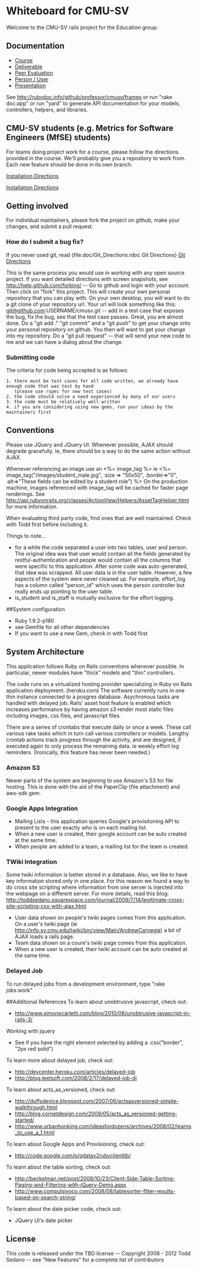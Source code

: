 # Whiteboard for CMU-SV

Welcome to the CMU-SV rails project for the Education group.


## Documentation

* [Course](http://rubydoc.info/github/professor/cmusv/Course)
* [Deliverable](http://rubydoc.info/github/professor/cmusv/Deliverable)
* [Peer Evaluation](http://rubydoc.info/github/professor/cmusv/PeerEvaluation)
* [Person / User](http://rubydoc.info/github/professor/cmusv/Person)
* [Presentation](http://rubydoc.info/github/professor/cmusv/Presentation)

See http://rubydoc.info/github/professor/cmusv/frames or run "rake doc:app" or run "yard" to generate API documentation for your models, controllers, helpers, and libraries.

## CMU-SV students (e.g. Metrics for Software Engineers (MfSE) students)

For teams doing project work for a course, please follow the directions provided in the course. We'll probably give you
a repository to work from. Each new feature should be done in its own branch.

[Installation Directions](http://github.com/professor/cmusv/blob/master/CMUSV_Students.md)
                                             
[Installation Directions](CMUSV_Students.md)


## Getting involved

For individual maintainers, please fork the project on github, make your changes, and submit a pull request.

### How do I submit a bug fix?

If you never used git, read {file:doc/Git_Directions.rdoc Git Directions} [Git Directions](doc/Git_Directions.rdoc)

This is the same process you would use in working with any open source project. If you want detailed directions with screen snapshots,
see http://help.github.com/forking/ -- Go to github and login with your account. Then click on "fork" this project.
This will create your own personal repository that you can play with. On your own desktop, you will want to do a git clone of your repository url.
Your url will look something like this: git@github.com:USERNAME/cmusv.git -- add in a test case that exposes the bug, fix the bug, see that the test case passes. Great, you are almost done. Do a "git add ." "git commit" and a "git push" to get your change onto your personal repository on github. You then will want to get your change into my repository. Do a "git pull request" -- that will send your new code to me and we can have a dialog about the change.

### Submitting code

The criteria for code being accepted is as follows:

    1. there must be test cases for all code written, we already have enough code that was test by hand
       (please use rspec for new test cases)
    2. the code should solve a need experienced by many of our users
    3. the code must be relatively well written
    4. if you are considering using new gems, run your ideas by the maintainers first


## Conventions
Please use JQuery and JQuery UI. Whenever possible, AJAX should degrade
gracefully. Ie, there should be a way to do the same action without AJAX.

Whenever referencing an image use an <%= image_tag %> ie <%= image_tag("/images/student_male.jpg", :size => "50x50", :border=>"0", :alt=>"These fields can be edited by a student role") %>
On the production machine, images referenced with image_tag will be cached for faster page renderings.
See http://api.rubyonrails.org/classes/ActionView/Helpers/AssetTagHelper.html for more information.

When evaluating third party code, find ones that are well maintained. Check with Todd first before including it.

Things to note...
* for a while the code separated a user into two tables, user and person. The original idea was that user would contain all the fields generated by restful-authentication and people would contain all the columns that were specific to this application. After some code was auto-generated, that idea was scrapped. All user data is in the user table. However, a few aspects of the system were never cleaned up. For example, effort_log has a column called "person_id" which uses the person controller but really ends up pointing to the user table.
* is_student and is_staff is mutually exclusive for the effort logging.

##System configuration
* Ruby 1.9.2-p180
* see Gemfile for all other dependencies
* If you want to use a new Gem, check in with Todd first

## System Architecture

This application follows Ruby on Rails conventions whenever possible.
In particular, newer modules have "thick" models and "thin" controllers.

The code runs on a virtualized hosting provider specializing in Ruby on Rails
application deployment. (heroku.com) The software currently runs in one thin instance
connected to a posgres database. Asychronous tasks are handled with delayed job. Rails' asset host
feature is enabled which increases performance by having amazon s3
render most static files including images, css files, and javascript files.

There are a series of crontabs that execute daily or once a week. These call
various rake tasks which in turn call various controllers or models. Lengthy
crontab actions track progress through the activity, and are designed, if
executed again to only process the remaining data. ie weekly effort log
reminders. (Ironically, this feature has never been needed.)

### Amazon S3
Newer parts of the system are beginning to use Amazon's S3 for file hosting.
This is done with the aid of the PaperClip (file attachment) and aws-sdk gem.

### Google Apps Integration
* Mailing Lists - this application queries Google's provisitoning API to present to the user exactly who is on each mailing list.
* When a new user is created, their google account can be auto created at the same time.
* When people are added to a team, a mailing list for the team is created.

### TWiki Integration
Some twiki information is better stored in a database. Also, we like to have
key information stored only in one place. For this reason we found a way to
do cross site scripting where information from one server is injected into
the webpage on a different server. For more details, read this blog: http://toddsedano.squarespace.com/journal/2009/7/14/legitimate-cross-site-scripting-csx-with-ajax.html

* User data shown on people's twiki pages comes from this application. On a user's twiki page (ie http://info.sv.cmu.edu/twiki/bin/view/Main/AndrewCarnegie)
a bit of AJAX loads a rails page.
* Team data shown on a coure's twiki page comes from this application.
* When a new user is created, their twiki account can be auto created at the
same time.

### Delayed Job
To run delayed jobs from a development environment, type "rake jobs:work"

##Additional References
To learn about unobtrusive javascript, check out:
* http://www.simonecarletti.com/blog/2010/06/unobtrusive-javascript-in-rails-3/

Working with jquery
* See if you have the right element selected by adding a .css("border", "2px red solid")

To learn more about delayed job, check out:
* http://devcenter.heroku.com/articles/delayed-job
* http://blog.leetsoft.com/2008/2/17/delayed-job-dj

To learn about acts_as_versioned, check out:
* http://duffsdevice.blogspot.com/2007/06/actsasversioned-simple-walkthrough.html
* http://blog.cornetdesign.com/2009/05/acts_as_versioned-getting-started/
* http://www.urbanhonking.com/ideasfordozens/archives/2006/02/learns_to_use_a_1.html

To learn about Google Apps and Provisioning, check out:
* http://code.google.com/p/gdatav2rubyclientlib/

To learn about the table sorting, check out:
* http://beckelman.net/post/2008/10/23/Client-Side-Table-Sorting-Paging-and-Filtering-with-jQuery-Demo.aspx
* http://www.compulsivoco.com/2008/08/tablesorter-filter-results-based-on-search-string/

To learn about the date picker code, check out:
* JQuery UI's date picker


## License
This code is released under the TBD license -- Copyright 2008 - 2012 Todd Sedano -- see "New Features" for a complete list
of contributors